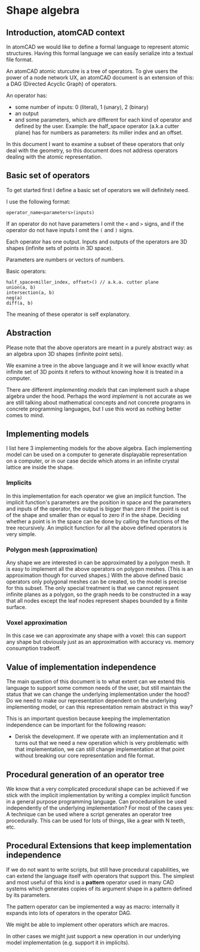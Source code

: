 # Shape algebra

## Introduction, atomCAD context

In atomCAD we would like to define a formal language to represent atomic structures. Having this formal language we can easily serialize into a textual file format.

An atomCAD atomic sturcutre is a tree of operators. To give users the power of a node network UX, an atomCAD document is an extension of this: a DAG (Directed Acyclic Graph) of operators.

An operator has:

- some number of inputs: 0 (literal), 1 (unary), 2 (binary)
- an output
- and some parameters, which are different for each kind of operator and defined by the user. Example: the half_space operator (a.k.a cutter plane) has for numbers as parameters: its miller index and an offset.

In this document I want to examine a subset of these operators that only deal with the geometry, so this document does not address operators dealing with the atomic representation.

## Basic set of operators

To get started first I define a basic set of operators we will definitely need.

I use the following format:

`operator_name<parameters>(inputs)`

If an operator do not have parameters I omit the `<` and `>` signs, and if the operator do not have inputs I omit the `(` and `)` signs.

Each operator has one output. Inputs and outputs of the operators are 3D shapes (infinite sets of points in 3D space).

Parameters are numbers or vectors of numbers.

Basic operators:

```
half_space<miller_index, offset>() // a.k.a. cutter plane
union(a, b)
intersection(a, b)
neg(a)
diff(a, b)
```

The meaning of these operator is self explanatory.

## Abstraction

Please note that the above operators are meant in a purely abstract way: as an algebra upon 3D shapes (infinite point sets).

We examine a tree in the above language and it we will know exactly what infinite set of 3D points it refers to without knowing how it is treated in a computer. 

There are different *implementing models* that can implement such a shape algebra under the hood. Perhaps the word *implement* is not accurate as we are still talking about mathematical concepts and not concrete programs in concrete programming languages, but I use this word as nothing better comes to mind.

## Implementing models

I list here 3 implementing models for the above algebra. Each implementing model can be used on a computer to generate displayable representation on a computer, or in our case decide which atoms in an infinite crystal lattice are inside the shape.

### Implicits

In this implementation for each operator we give an implicit function. The implicit function's parameters are the position in space and the parameters and inputs of the operator, the output is  bigger than zero if the point is out of the shape and smaller than or equal to zero if in the shape. Deciding whether a point is in the space can be done by calling the functions of the tree recursively. An implicit function for all the above defined operators is very simple.   

### Polygon mesh (approximation)

Any shape we are interested in can be approximated by a polygon mesh. It is easy to implement all the above operators on polygon meshes. (This is an approximation though for curved shapes.) With the above defined basic operators only polygonal meshes can be created, so the model is precise for this subset. The only special treatment is that we cannot represent infinite planes as a polygon, so the graph needs to be constructed in a way that all nodes except the leaf nodes represent shapes bounded by a finite surface. 

### Voxel approximation

In this case we can approximate any shape with a voxel: this can support any shape but obviously just as an approximation with accuracy vs. memory consumption tradeoff.

## Value of implementation independence

The main question of this document is to what extent can we extend this language to support some common needs of the user, but still maintain the status that we can change the underlying implementation under the hood? Do we need to make our representation dependent on the underlying implementing model, or can this representation remain abstract in this way?

This is an important question because keeping the implementation independence can be important for the following reason:

- Derisk the development. If we operate with an implementation and it turns out that we need a new operation which is very problematic with that implementation, we can still change implementation at that point without breaking our core representation and file format.

## Procedural generation of an operator tree

We know that a very complicated procedural shape can be achieved if we stick with the implicit implementation by writing a complex implicit function in a general purpose programming language. Can proceduralism be used independently of the underlying implementation? For most of the cases yes: A technique can be used where a script generates an operator tree procedurally. This can be used for lots of things, like a gear with N teeth, etc. 

## Procedural Extensions that keep implementation independence

If we do not want to write scripts, but still have procedural capabilities, we can extend the language itself with operators that support this. The simplest and most useful of this kind is a **pattern** operator used in many CAD systems which generates copies of its argument shape in a pattern defined by its parameters.

The pattern operator can be implemented a way as macro: internally it expands into lots of operators in the operator DAG.

We might be able to implement other operators which are macros.

In other cases we might just support a new operation in our underlying model implementation (e.g. support it in implicits). 